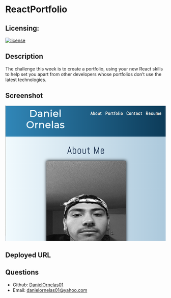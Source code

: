 # ReactPortfolio

## Licensing:
[![license](https://img.shields.io/badge/license-MIT-brightgreen)](https://shields.io)

## Description
The challenge this week is to create a portfolio, using your new React skills to help set you apart from other developers whose portfolios don’t use the latest technologies.

## Screenshot
![](/reactportfolio/src/assets/images/challenge-screenshot.png)

## Deployed URL


## Questions
- Github: [DanielOrnelas01](https://github.com/DanielOrnelas01)
- Email: danielornelas01@yahoo.com
  